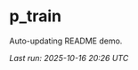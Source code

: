 # p_train

Auto-updating README demo.

<!--START_SECTION:status-->
_Last run: 2025-10-16 20:26 UTC_
<!--END_SECTION:status-->





































































































































































































































































































































































































































































































































































































































































































































































































































































































































































































































































































































































































































































